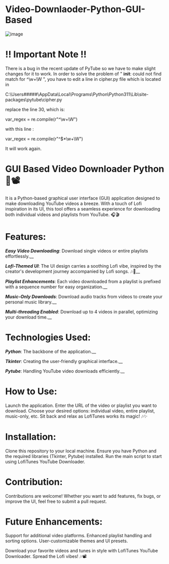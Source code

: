 # Video-Downlaoder-Python-GUI-Based

![image](https://github.com/ManvendraSinghh/Video-Downlaoder-Python/assets/117578356/4f2adb8f-8e62-44ce-a8aa-3cceeabec9df)


# !! Important Note !! 
There is a bug in the recent update of PyTube so we have to make slight changes for it to work.
In order to solve the problem of 
" __init__: could not find match for ^\w+\W ", 
you have to edit a line in cipher.py file which is located in

C:\Users\#####\AppData\Local\Programs\Python\Python311\Lib\site-packages\pytube\cipher.py
 
replace the line 30, which is:

var_regex = re.compile(r"^\w+\W")

with this line :

var_regex = re.compile(r"^\$*\w+\W")

It will work again.

# GUI Based Video Downloader Python 🎵📽️
It is a Python-based graphical user interface (GUI) application designed to make downloading YouTube videos a breeze. With a touch of Lofi inspiration in its UI, this tool offers a seamless experience for downloading both individual videos and playlists from YouTube. 🎧🎬

# Features:
**_Easy Video Downloading_**: Download single videos or entire playlists effortlessly.__

**_Lofi-Themed UI_**: The UI design carries a soothing Lofi vibe, inspired by the creator's development journey accompanied by Lofi songs. 🎶🎨__

**_Playlist Enhancements_**: Each video downloaded from a playlist is prefixed with a sequence number for easy organization.__

**_Music-Only Downloads_**: Download audio tracks from videos to create your personal music library.__

**_Multi-threading Enabled_**: Download up to 4 videos in parallel, optimizing your download time.__


# Technologies Used:
**_Python_**: The backbone of the application.__

**_Tkinter_**: Creating the user-friendly graphical interface.__

**_Pytube_**: Handling YouTube video downloads efficiently.__


# How to Use:
Launch the application.
Enter the URL of the video or playlist you want to download.
Choose your desired options: individual video, entire playlist, music-only, etc.
Sit back and relax as LofiTunes works its magic! 🎶✨


# Installation:
Clone this repository to your local machine.
Ensure you have Python and the required libraries (Tkinter, Pytube) installed.
Run the main script to start using LofiTunes YouTube Downloader.


# Contribution:
Contributions are welcome! Whether you want to add features, fix bugs, or improve the UI, feel free to submit a pull request.

# Future Enhancements:
Support for additional video platforms.
Enhanced playlist handling and sorting options.
User-customizable themes and UI presets.

Download your favorite videos and tunes in style with LofiTunes YouTube Downloader. Spread the Lofi vibes! 🎶📽️
